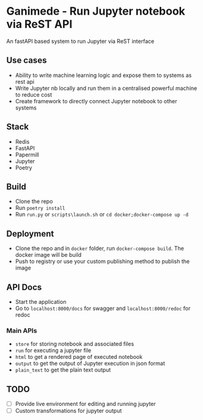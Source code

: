# Ganimede - Run Jupyter notebook via ReST API

An fastAPI based system to run Jupyter via ReST interface


## Use cases
- Ability to write machine learning logic and expose them to systems as rest api
- Write Jupyter nb locally and run them in a centralised powerful machine to reduce cost
- Create framework to directly connect Jupyter notebook to other systems 


## Stack
- Redis
- FastAPI
- Papermill
- Jupyter
- Poetry

## Build
- Clone the repo
- Run `poetry install`
- Run `run.py` or `scripts\launch.sh` or `cd docker;docker-compose up -d`

## Deployment
- Clone the repo and in `docker` folder, run `docker-compose build`. The docker image will be build
- Push to registry or use your custom publishing method to publish the image

## API Docs
- Start the application
- Go to `localhost:8000/docs` for swagger and `localhost:8000/redoc` for redoc

### Main APIs
- `store` for storing notebook and associated files
- `run` for executing a jupyter file
- `html` to get a rendered page of executed notebook
- `output` to get the output of Jupyter execution in json format
- `plain_text` to get the plain text output

## TODO
- [ ] Provide live environment for editing and running jupyter
- [ ] Custom transformations for jupyter output